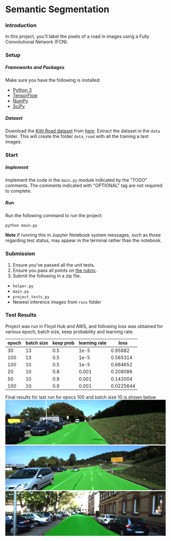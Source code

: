 # Semantic Segmentation
### Introduction
In this project, you'll label the pixels of a road in images using a Fully Convolutional Network (FCN).

### Setup
##### Frameworks and Packages
Make sure you have the following is installed:
 - [Python 3](https://www.python.org/)
 - [TensorFlow](https://www.tensorflow.org/)
 - [NumPy](http://www.numpy.org/)
 - [SciPy](https://www.scipy.org/)
##### Dataset
Download the [Kitti Road dataset](http://www.cvlibs.net/datasets/kitti/eval_road.php) from [here](http://www.cvlibs.net/download.php?file=data_road.zip).  Extract the dataset in the `data` folder.  This will create the folder `data_road` with all the training a test images.

### Start
##### Implement
Implement the code in the `main.py` module indicated by the "TODO" comments.
The comments indicated with "OPTIONAL" tag are not required to complete.
##### Run
Run the following command to run the project:
```
python main.py
```
**Note** If running this in Jupyter Notebook system messages, such as those regarding test status, may appear in the terminal rather than the notebook.

### Submission
1. Ensure you've passed all the unit tests.
2. Ensure you pass all points on [the rubric](https://review.udacity.com/#!/rubrics/989/view).
3. Submit the following in a zip file.
 - `helper.py`
 - `main.py`
 - `project_tests.py`
 - Newest inference images from `runs` folder
 
### Test Results

Project was run in Floyd Hub and AWS, and following loss was obtained for various epoch, batch size, keep probability and learning rate.

epoch | batch size | keep prob | learning rate | loss
----- | ---------- | --------- | ------------- | ----
30 | 13 | 0.5 | 1e-5 | 0.95882
100 | 13 | 0.5 | 1e-5 | 0.565314
100 | 10 | 0.5 | 1e-5 | 0.684652
20 | 10 | 0.8 | 0.001 | 0.208086
50 | 10 | 0.9 | 0.001 | 0.142004
100 | 10 | 0.9 | 0.001 | 0.0225644

Final results for last run for  epocs 100 and batch size 10 is shown below
![alt text](/runs/um_000015.png)
![alt text](/runs/umm_000035.png)
![alt text](/runs/uu_000071.png)

